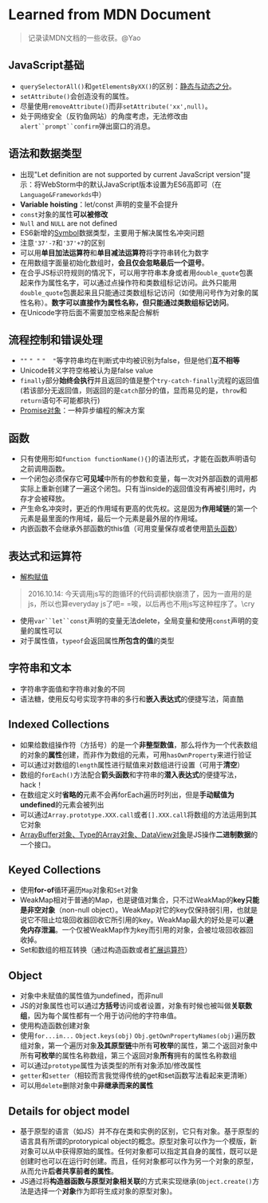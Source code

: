 # Learned from MDN Document

> 记录读MDN文档的一些收获。@Yao

## JavaScript基础

- `querySelectorAll()`和`getElementsByXX()`的区别：[静态与动态之分](http://www.zhihu.com/question/24702250)。
- `setAttribute()`会创造没有的属性。
- 尽量使用`removeAttribute()`而非`setAttribute('xx',null)`。
- 处于网络安全（反钓鱼网站）的角度考虑，无法修改由`alert``prompt``confirm`弹出窗口的消息。

## 语法和数据类型

- 出现"Let definition are not supported by current JavaScript version"提示：将WebStorm中的默认JavaScript版本设置为ES6高即可（在`Language&Frameworkds`中）
- **Variable hoisting**：let/const 声明的变量不会提升
- `const`对象的属性**可以被修改**
- `Null` and `NULL` are not defined
- ES6新增的[Symbol](http://es6.ruanyifeng.com/#docs/symbol)数据类型，主要用于解决属性名冲突问题
- 注意`'37'-7`和`'37'+7`的区别
- 可以用**单目加法运算符**和**单目减法运算符**将字符串转化为数字
- 在用数组字面量初始化数组时，**会且仅会忽略最后一个逗号**。
- 在合乎JS标识符规则的情况下，可以用字符串本身或者用`double_quote`包裹起来作为属性名字，可以通过点操作符和类数组标记访问。此外只能用`double_quote`包裹起来且只能通过类数组标记访问（如使用问号作为对象的属性名称）。**数字可以直接作为属性名称，但只能通过类数组标记访问**。
- 在Unicode字符后面不需要加空格来配合解析

## 流程控制和错误处理

- `""` `" "` `"  "`等字符串均在判断式中均被识别为false，但是他们**互不相等**
- Unicode转义字符空格被认为是false value
- `finally`部分**始终会执行**并且返回的值是整个`try-catch-finally`流程的返回值(若该部分无返回值，则返回的是`catch`部分的值，显而易见的是，`throw`和`return`语句不可能都执行)
- [Promise对象](http://es6.ruanyifeng.com/#docs/promise)：一种异步编程的解决方案

## 函数

- 只有使用形如`function functionName(){}`的语法形式，才能在函数声明语句之前调用函数。
- 一个闭包必须保存它**可见域**中所有的参数和变量，每一次对外部函数的调用都实际上重新创建了一遍这个闭包。只有当inside的返回值没有再被引用时，内存才会被释放。
- 产生命名冲突时，更近的作用域有更高的优先权。这是因为**作用域链**的第一个元素是最里面的作用域，最后一个元素是最外层的作用域。
- 内嵌函数不会继承外部函数的this值（可用变量保存或者使用[箭头函数](http://www.csdn.net/article/2015-07-08/2825159-es6-in-depth-arrow-functions)）

## 表达式和运算符

- [解构赋值](http://www.csdn.net/article/2015-07-07/2825149-es6-in-depth-destructuring)

> 2016.10.14: 今天调用js写的跑循环的代码调都快崩溃了，因为一直用的是js，所以也算everyday js了吧= =唉，以后再也不用js写这种程序了。\cry

- 使用`var``let``const`声明的变量无法delete，全局变量和使用`const`声明的变量的属性可以
- 对于属性值，`typeof`会返回属性**所包含的值**的类型

## 字符串和文本

- 字符串字面值和字符串对象的不同
- 语法糖，使用反勾号实现字符串的多行和**嵌入表达式**的便捷写法，简直酷

## Indexed Collections

- 如果给数组操作符（方括号）的是一个**非整型数值**，那么将作为一个代表数组的对象的**属性**创建，而非作为数组的元素，可用`hasOwnProperty`来进行验证
- 可以通过对数组的`length`属性进行赋值来对数组进行设置（可用于**清空**）
- 数组的`forEach()`方法配合**箭头函数**和字符串的**潜入表达式**的便捷写法，hack！
- 在数组定义时**省略的**元素不会再forEach遍历时列出，但是**手动赋值为undefined**的元素会被列出
- 可以通过`Array.prototype.XXX.call`或者`[].XXX.call`将数组的方法运用到其它对象
- [ArrayBuffer对象、Type的Array对象、DataView对象](http://javascript.ruanyifeng.com/stdlib/arraybuffer.html)是JS操作**二进制数据**的一个接口。

## Keyed Collections

- 使用**for-of**循环遍历`Map`对象和`Set`对象
- WeakMap相对于普通的Map，也是键值对集合，只不过WeakMap的**key只能是非空对象**（non-null object）。WeakMap对它的key仅保持弱引用，也就是说它不阻止垃圾回收器回收它所引用的key。WeakMap最大的好处是可以**避免内存泄漏**。一个仅被WeakMap作为key而引用的对象，会被垃圾回收器回收掉。
- Set和数组的相互转换（通过构造函数或者[扩展运算符](https://developer.mozilla.org/zh-CN/docs/Web/JavaScript/Reference/Operators/Spread_operator)）

## Object

- 对象中未赋值的属性值为undefined，而非null
- JS的对象属性也可以通过**方括号**访问或者设置，对象有时候也被叫做**关联数组**，因为每个属性都有一个用于访问他的字符串值。
- 使用构造函数创建对象
- 使用`for...in...` `Object.keys(obj)` `Obj.getOwnPropertyNames(obj)`遍历数组对象，第一个遍历对象**及其原型链**中所有**可枚举**的属性，第二个返回对象中所有**可枚举**的属性名称数组，第三个返回对象**所有**拥有的属性名称数组
- 可以通过`prototype`属性为该类型的所有对象添加/修改属性
- `getter`和`setter`（相较而言我觉得传统的get和set函数写法看起来更清晰）
- 可以用`delete`删除对象中**非继承而来的属性**

## Details for object model

- 基于原型的语言（如JS）并不存在类和实例的区别，它只有对象。基于原型的语言具有所谓的protorypical object的概念。原型对象可以作为一个模版，新对象可以从中获得原始的属性。任何对象都可以指定其自身的属性，既可以是创建时也可以在运行时创建。而且，任何对象都可以作为另一个对象的原型，从而允许**后者共享前者的属性**。
- JS通过将**构造器函数与原型对象相关联**的方式来实现继承(`Object.create()`方法是选择一个**对象**作为即将生成对象的原型对象)。